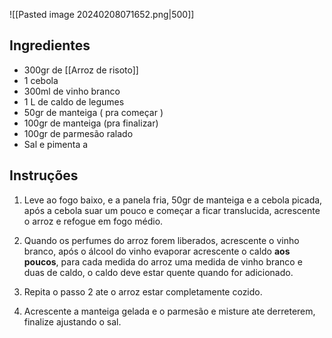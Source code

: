 ![[Pasted image 20240208071652.png|500]]
## Ingredientes
- 300gr de [[Arroz de risoto]]
- 1 cebola
- 300ml de vinho branco
- 1 L de caldo de legumes 
- 50gr de manteiga ( pra começar )
- 100gr de manteiga (pra finalizar)
- 100gr de parmesão ralado
- Sal e pimenta a 

## Instruções 

1. Leve ao fogo baixo, e a panela fria, 50gr de manteiga e a cebola picada, após a cebola suar um pouco e começar a ficar translucida, acrescente o arroz e refogue em fogo médio.

2. Quando os perfumes do arroz forem liberados, acrescente o vinho branco, após o álcool do vinho evaporar acrescente o caldo **aos poucos**, para cada medida do arroz uma medida de vinho branco e duas de caldo, o caldo deve estar quente quando for adicionado.

3. Repita o passo 2 ate o arroz estar completamente cozido.

4. Acrescente a manteiga gelada e o parmesão e misture ate derreterem, finalize ajustando o sal.
